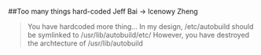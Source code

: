 ##Too many things hard-coded
Jeff Bai -> Icenowy Zheng
>You have hardcoded more thing...
>In my design, /etc/autobuild should be symlinked to /usr/lib/autobuild/etc/
>However, you have destroyed the archtecture of /usr/lib/autobuild
